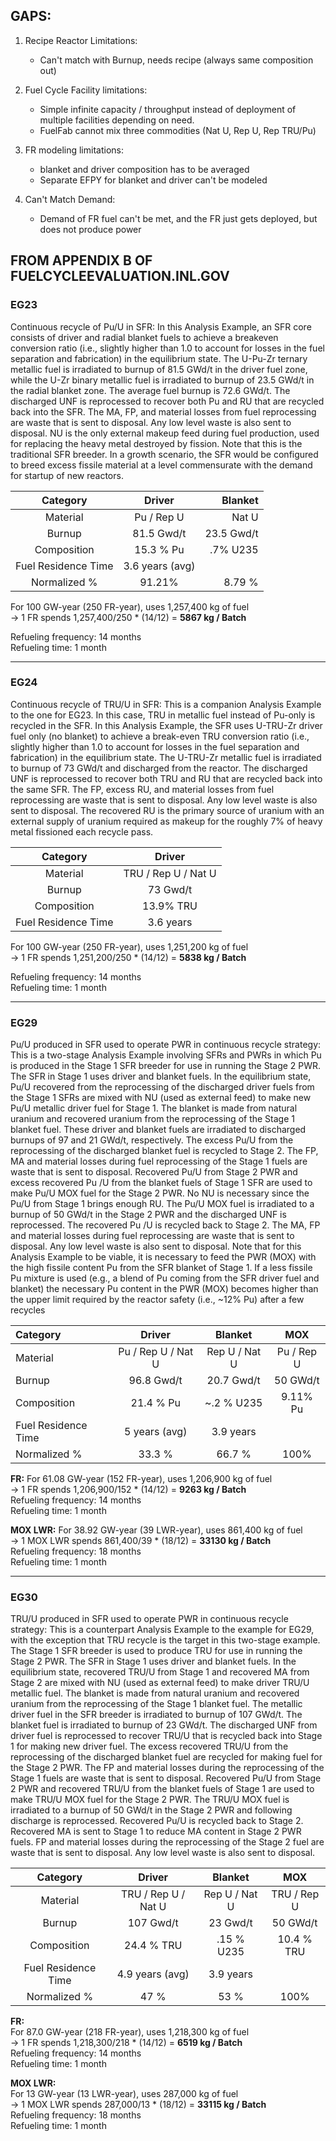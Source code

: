 ## GAPS:

1. Recipe Reactor Limitations:
   * Can't match with Burnup, needs recipe (always same composition out)

2. Fuel Cycle Facility limitations:
   * Simple infinite capacity / throughput
        instead of deployment of multiple facilities depending on need.
   * FuelFab cannot mix three commodities (Nat U, Rep U, Rep TRU/Pu)

3. FR modeling limitations:
   * blanket and driver composition has to be averaged
   * Separate EFPY for blanket and driver can't be modeled

4. Can't Match Demand:
   * Demand of FR fuel can't be met, and the FR just gets deployed, but does not produce power




## FROM APPENDIX B OF FUELCYCLEEVALUATION.INL.GOV
### EG23
Continuous recycle of Pu/U in SFR:
In this Analysis Example, an SFR core consists of driver and radial blanket fuels to achieve a breakeven
conversion ratio (i.e., slightly higher than 1.0 to account for losses in the fuel separation and
fabrication) in the equilibrium state. The U-Pu-Zr ternary metallic fuel is irradiated to burnup of 81.5
GWd/t in the driver fuel zone, while the U-Zr binary metallic fuel is irradiated to burnup of 23.5
GWd/t in the radial blanket zone. The average fuel burnup is 72.6 GWd/t. The discharged UNF is
reprocessed to recover both Pu and RU that are recycled back into the SFR. The MA, FP, and
material losses from fuel reprocessing are waste that is sent to disposal. Any low level waste is also
sent to disposal. NU is the only external makeup feed during fuel production, used for replacing the
heavy metal destroyed by fission. Note that this is the traditional SFR breeder. In a growth scenario,
the SFR would be configured to breed excess fissile material at a level commensurate with the
demand for startup of new reactors.

| Category  | Driver| Blanket | 
| :-------------: |:-------------:| -----:|
| Material | Pu / Rep U | Nat U |
| Burnup | 81.5 Gwd/t | 23.5 Gwd/t | 
| Composition |15.3 % Pu | .7% U235 |  
| Fuel Residence Time | 3.6 years (avg) |
| Normalized % |91.21% | 8.79 % |

For 100 GW-year (250 FR-year), uses 1,257,400 kg of fuel  
-> 1 FR spends 1,257,400/250 * (14/12) = **5867 kg / Batch**  

Refueling frequency: 14 months  
Refueling time: 1 month

------

### EG24
Continuous recycle of TRU/U in SFR:
This is a companion Analysis Example to the one for EG23. In this case, TRU in metallic fuel instead
of Pu-only is recycled in the SFR. In this Analysis Example, the SFR uses U-TRU-Zr driver fuel only
(no blanket) to achieve a break-even TRU conversion ratio (i.e., slightly higher than 1.0 to account
for losses in the fuel separation and fabrication) in the equilibrium state. The U-TRU-Zr metallic fuel
is irradiated to burnup of 73 GWd/t and discharged from the reactor. The discharged UNF is
reprocessed to recover both TRU and RU that are recycled back into the same SFR. The FP, excess
RU, and material losses from fuel reprocessing are waste that is sent to disposal. Any low level waste
is also sent to disposal. The recovered RU is the primary source of uranium with an external supply
of uranium required as makeup for the roughly 7% of heavy metal fissioned each recycle pass.


| Category  | Driver| 
| :-------------: |:-------------:| 
| Material | TRU / Rep U / Nat U | 
| Burnup | 73 Gwd/t |  
| Composition | 13.9% TRU |  
| Fuel Residence Time | 3.6 years |
 

For 100 GW-year (250 FR-year), uses 1,251,200 kg of fuel  
-> 1 FR spends 1,251,200/250 * (14/12) = **5838 kg / Batch**  

Refueling frequency: 14 months  
Refueling time: 1 month

------
### EG29
Pu/U produced in SFR used to operate PWR in continuous recycle strategy:
This is a two-stage Analysis Example involving SFRs and PWRs in which Pu is produced in the
Stage 1 SFR breeder for use in running the Stage 2 PWR. The SFR in Stage 1 uses driver and blanket
fuels. In the equilibrium state, Pu/U recovered from the reprocessing of the discharged driver fuels from
the Stage 1 SFRs are mixed with NU (used as external feed) to make new Pu/U metallic driver fuel for
Stage 1. The blanket is made from natural uranium and recovered uranium from the reprocessing of the
Stage 1 blanket fuel. These driver and blanket fuels are irradiated to discharged burnups of 97 and 21
GWd/t, respectively. The excess Pu/U from the reprocessing of the discharged blanket fuel is recycled to
Stage 2. The FP, MA and material losses during fuel reprocessing of the Stage 1 fuels are waste that is sent
to disposal.
Recovered Pu/U from Stage 2 PWR and excess recovered Pu /U from the blanket fuels of Stage 1 SFR are
used to make Pu/U MOX fuel for the Stage 2 PWR. No NU is necessary since the Pu/U from Stage 1
brings enough RU. The Pu/U MOX fuel is irradiated to a burnup of 50 GWd/t in the Stage 2 PWR and the
discharged UNF is reprocessed. The recovered Pu /U is recycled back to Stage 2. The MA, FP and
material losses during fuel reprocessing are waste that is sent to disposal. Any low level waste is also sent
to disposal. Note that for this Analysis Example to be viable, it is necessary to feed the PWR (MOX) with
the high fissile content Pu from the SFR blanket of Stage 1. If a less fissile Pu mixture is used (e.g., a blend
of Pu coming from the SFR driver fuel and blanket) the necessary Pu content in the PWR (MOX) becomes
higher than the upper limit required by the reactor safety (i.e., ~12% Pu) after a few recycles

| Category  | Driver| Blanket | MOX | 
| :------------- |:-------------:| :-----:|  :-----:|
| Material | Pu / Rep U / Nat U | Rep U / Nat U | Pu / Rep U |
| Burnup | 96.8 Gwd/t | 20.7 Gwd/t | 50 GWd/t | 
| Composition | 21.4 % Pu | ~.2 % U235 | 9.11% Pu |  
| Fuel Residence Time | 5 years (avg) | 3.9 years |
| Normalized % | 33.3 %  | 66.7 % | 100% |

**FR:**
For 61.08 GW-year (152 FR-year), uses 1,206,900 kg of fuel  
-> 1 FR spends 1,206,900/152 * (14/12) = **9263 kg / Batch**  
Refueling frequency: 14 months  
Refueling time: 1 month

**MOX LWR:**
For 38.92 GW-year (39 LWR-year), uses 861,400 kg of fuel  
-> 1 MOX LWR spends 861,400/39 * (18/12) = **33130 kg / Batch**  
Refueling frequency: 18 months  
Refueling time: 1 month

------

### EG30
TRU/U produced in SFR used to operate PWR in continuous recycle strategy:
This is a counterpart Analysis Example to the example for EG29, with the exception that TRU
recycle is the target in this two-stage example. The Stage 1 SFR breeder is used to produce TRU for
use in running the Stage 2 PWR. The SFR in Stage 1 uses driver and blanket fuels. In the equilibrium
state, recovered TRU/U from Stage 1 and recovered MA from Stage 2 are mixed with NU (used as
external feed) to make driver TRU/U metallic fuel. The blanket is made from natural uranium and
recovered uranium from the reprocessing of the Stage 1 blanket fuel. The metallic driver fuel in the
SFR breeder is irradiated to burnup of 107 GWd/t. The blanket fuel is irradiated to burnup of 23
GWd/t. The discharged UNF from driver fuel is reprocessed to recover TRU/U that is recycled back
into Stage 1 for making new driver fuel. The excess recovered TRU/U from the reprocessing of the
discharged blanket fuel are recycled for making fuel for the Stage 2 PWR. The FP and material losses
during the reprocessing of the Stage 1 fuels are waste that is sent to disposal.
Recovered Pu/U from Stage 2 PWR and recovered TRU/U from the blanket fuels of Stage 1 are used
to make TRU/U MOX fuel for the Stage 2 PWR. The TRU/U MOX fuel is irradiated to a burnup of
50 GWd/t in the Stage 2 PWR and following discharge is reprocessed. Recovered Pu/U is recycled
back to Stage 2. Recovered MA is sent to Stage 1 to reduce MA content in Stage 2 PWR fuels. FP
and material losses during the reprocessing of the Stage 2 fuel are waste that is sent to disposal. Any
low level waste is also sent to disposal. 

| Category  | Driver| Blanket | MOX | 
| :-------------: |:-------------:| :-----:|  :-----:|
| Material | TRU / Rep U / Nat U | Rep U / Nat U | TRU / Rep U |
| Burnup | 107 Gwd/t | 23 Gwd/t | 50 GWd/t | 
| Composition | 24.4 % TRU | .15 % U235 | 10.4 % TRU |  
| Fuel Residence Time | 4.9 years (avg) | 3.9 years |
| Normalized % | 47 %  | 53 % | 100% |

**FR:**  
For 87.0 GW-year (218 FR-year), uses 1,218,300 kg of fuel  
-> 1 FR spends 1,218,300/218 * (14/12) = **6519 kg / Batch**    
Refueling frequency: 14 months  
Refueling time: 1 month

**MOX LWR:**  
For 13 GW-year (13 LWR-year), uses 287,000 kg of fuel  
-> 1 MOX LWR spends 287,000/13 * (18/12) = **33115 kg / Batch**    
Refueling frequency: 18 months  
Refueling time: 1 month
